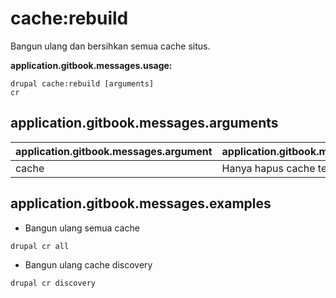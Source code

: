 # cache:rebuild
Bangun ulang dan bersihkan semua cache situs.

**application.gitbook.messages.usage:**
```
drupal cache:rebuild [arguments]
cr
```

## application.gitbook.messages.arguments
application.gitbook.messages.argument | application.gitbook.messages.details
---------|-------------
cache | Hanya hapus cache tertentu.

## application.gitbook.messages.examples
* Bangun ulang semua cache
```
drupal cr all
```
* Bangun ulang cache discovery
```
drupal cr discovery
```
